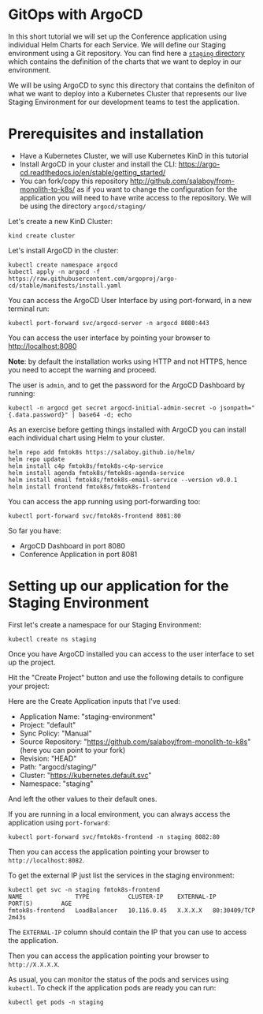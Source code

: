 # GitOps with ArgoCD

In this short tutorial we will set up the Conference application using individual Helm Charts for each Service. 
We will define our Staging environment using a Git repository. You can find here a [`staging` directory](staging/) which contains the definition of the 
charts that we want to deploy in our environment. 

We will be using ArgoCD to sync this directory that contains the definiton of what we want to deploy into a Kubernetes Cluster that represents our live Staging Environment for our 
development teams to test the application. 

# Prerequisites and installation

- Have a Kubernetes Cluster, we will use Kubernetes KinD in this tutorial
- Install ArgoCD in your cluster and install the CLI: https://argo-cd.readthedocs.io/en/stable/getting_started/
- You can fork/copy this repository http://github.com/salaboy/from-monolith-to-k8s/ as if you want to change the configuration for the application you will need to have write access to the repository. We will be using the directory `argocd/staging/`

Let's create a new KinD Cluster:

```
kind create cluster
```

Let's install ArgoCD in the cluster: 

```
kubectl create namespace argocd
kubectl apply -n argocd -f https://raw.githubusercontent.com/argoproj/argo-cd/stable/manifests/install.yaml
```


You can access the ArgoCD User Interface by using port-forward, in a new terminal run:

```
kubectl port-forward svc/argocd-server -n argocd 8080:443
```

You can access the user interface by pointing your browser to [http://localhost:8080](http://localhost:8080)

**Note**: by default the installation works using HTTP and not HTTPS, hence you need to accept the warning and proceed. 


The user is `admin`, and to get the password for the ArgoCD Dashboard by running: 

```
kubectl -n argocd get secret argocd-initial-admin-secret -o jsonpath="{.data.password}" | base64 -d; echo
```

As an exercise before getting things installed with ArgoCD you can install each individual chart using Helm to your cluster.

```
helm repo add fmtok8s https://salaboy.github.io/helm/
helm repo update
helm install c4p fmtok8s/fmtok8s-c4p-service 
helm install agenda fmtok8s/fmtok8s-agenda-service
helm install email fmtok8s/fmtok8s-email-service --version v0.0.1
helm install frontend fmtok8s/fmtok8s-frontend
```

You can access the app running using port-forwarding too: 

```
kubectl port-forward svc/fmtok8s-frontend 8081:80
```

So far you have: 
- ArgoCD Dashboard in port 8080
- Conference Application in port 8081

# Setting up our application for the Staging Environment

First let's create a namespace for our Staging Environment:

```
kubectl create ns staging
```

Once you have ArgoCD installed you can access to the user interface to set up the project. 

Hit the "Create Project" button and use the following details to configure your project: 

Here are the Create Application inputs that I've used: 
- Application Name: "staging-environment"
- Project: "default"
- Sync Policy: "Manual"
- Source Repository: "https://github.com/salaboy/from-monolith-to-k8s" (here you can point to your fork)
- Revision: "HEAD"
- Path: "argocd/staging/"
- Cluster: "https://kubernetes.default.svc" 
- Namespace: "staging"

And left the other values to their default ones. 




If you are running in a local environment, you can always access the application using `port-forward`:

```
kubectl port-forward svc/fmtok8s-frontend -n staging 8082:80
```

Then you can access the application pointing your browser to `http://localhost:8082`.



To get the external IP just list the services in the staging environment:

```
kubectl get svc -n staging fmtok8s-frontend 
NAME               TYPE           CLUSTER-IP    EXTERNAL-IP      PORT(S)        AGE
fmtok8s-frontend   LoadBalancer   10.116.0.45   X.X.X.X   80:30409/TCP   2m43s
```
The `EXTERNAL-IP` column should contain the IP that you can use to access the application.

Then you can access the application pointing your browser to `http://X.X.X.X`.

As usual, you can monitor the status of the pods and services using `kubectl`. To check if the application pods are ready you can run: 

```
kubectl get pods -n staging
```

